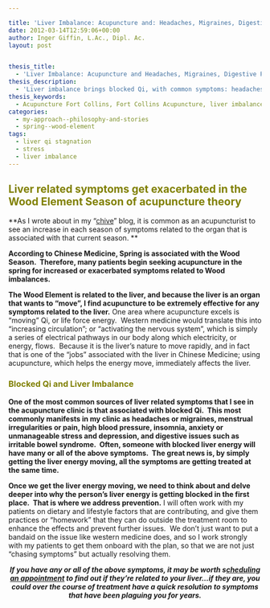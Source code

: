 ```yaml
---

title: 'Liver Imbalance: Acupuncture and: Headaches, Migraines, Digestive Problems, Insomnia, Stress/Agitation and More!'
date: 2012-03-14T12:59:06+00:00
author: Inger Giffin, L.Ac., Dipl. Ac.
layout: post


thesis_title:
  - 'Liver Imbalance: Acupuncture and Headaches, Migraines, Digestive Problems, Insomnia, Stress and Agitation and More'
thesis_description:
  - 'Liver imbalance brings blocked Qi, with common symptoms: headaches, migraines, digestive problems, insomnia, & anxiety. Acupuncture moves blocked Qi. '
thesis_keywords:
  - Acupuncture Fort Collins, Fort Collins Acupuncture, liver imbalance
categories:
  - my-approach--philosophy-and-stories
  - spring--wood-element
tags:
  - liver qi stagnation
  - stress
  - liver imbalance
---
```

## <span style="color: #808000;"><strong>Liver related symptoms get exacerbated in the Wood Element Season of acupuncture theory</strong></span>

**As I wrote about in my “[chive](http://www.wisdomwaysacupuncture.com/2018/03/04/an-acupuncturists-insight-what-your-inmpatience-agitation-and-what-i-saw-in-my-yard-have-in-common/)” blog, it is common as an acupuncturist to see an increase in each season of symptoms related to the organ that is associated with that current season. **

 **According to Chinese Medicine, Spring is associated with the Wood Season.  Therefore, many patients begin seeking acupuncture in the spring for increased or exacerbated symptoms related to Wood imbalances.**

**The Wood Element is related to the liver, and because the liver is an organ that wants to “move”, I find acupuncture to be extremely effective for any symptoms related to the liver.** One area where acupuncture excels is “moving” Qi, or life force energy.  Western medicine would translate this into “increasing circulation”; or “activating the nervous system”, which is simply a series of electrical pathways in our body along which electricity, or energy, flows.  Because it is the liver’s nature to move rapidly, and in fact that is one of the “jobs” associated with the liver in Chinese Medicine; using acupuncture, which helps the energy move, immediately affects the liver.

### <span style="color: #808000;"><strong>Blocked Qi and Liver Imbalance </strong></span>

**One of the most common sources of liver related symptoms that I see in the acupuncture clinic is that associated with blocked Qi.  This most commonly manifests in my clinic as headaches or migraines, menstrual irregularities or pain, high blood pressure, insomnia, anxiety or unmanageable stress and depression, and digestive issues such as irritable bowel syndrome.  Often, someone with blocked liver energy will have many or all of the above symptoms.  The great news is, by simply getting the liver energy moving, all the symptoms are getting treated at the same time.**

**Once we get the liver energy moving, we need to think about and delve deeper into why the person’s liver energy is getting blocked in the first place.  That is where we address prevention.** I will often work with my patients on dietary and lifestyle factors that are contributing, and give them practices or “homework” that they can do outside the treatment room to enhance the effects and prevent further issues.  We don’t just want to put a bandaid on the issue like western medicine does, and so I work strongly with my patients to get them onboard with the plan, so that we are not just “chasing symptoms” but actually resolving them.

<p style="text-align: center;">
  <em><strong>If you have any or all of the above symptoms, it may be worth s<a href="http://www.wisdomwaysacupuncture.com/acupuncture-appointment-scheduling/">cheduling an appointment</a> to find out if they’re related to your liver…if they are, you could over the course of treatment have a quick resolution to symptoms that have been plaguing you for years.</strong></em>
</p>